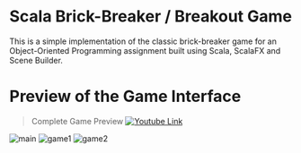 # Scala Brick-Breaker / Breakout Game
This is a simple implementation of the classic brick-breaker game for an Object-Oriented Programming assignment built using Scala, ScalaFX and Scene Builder.

# Preview of the Game Interface

> Complete Game Preview
[![Youtube Link](https://github.com/LesterKoon/UniProjects/assets/77951315/f21435ab-2d42-4f88-b438-76d0e8815b29)](]https://www.youtube.com/watch?v=Db2dNVfpId4)



![main](https://github.com/LesterKoon/UniProjects/assets/77951315/ba743fb5-4338-4116-b14c-d5e1b11e7784)
![game1](https://github.com/LesterKoon/UniProjects/assets/77951315/4d17f1a9-0b11-44a0-b8db-4347b6023301)
![game2](https://github.com/LesterKoon/UniProjects/assets/77951315/a9ed7452-8e86-42a3-95ef-0361dff9f93c)
